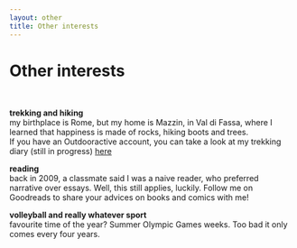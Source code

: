 ```yaml
---
layout: other
title: Other interests
---
```


<h1 class = "pageTitle"> Other interests </h1>
<br>

<b> trekking and hiking </b>  <br>
my birthplace is Rome, but my home is Mazzin, in Val di Fassa,  where I learned that happiness is made of rocks, hiking boots and trees.  
If you have an Outdooractive account, you can take a look at my trekking diary (still in progress) <a href="https://www.outdooractive.com/en/list/previously-completed/236171773/?share=%7Ezslfacyz%244ossqr9d">here</a> 


<b> reading </b> <br>
back in 2009, a classmate said I was a naive reader, who preferred narrative over essays. Well, this still applies, luckily. 
Follow me on Goodreads to share your advices on books and comics with me!


<b> volleyball and really whatever sport </b> <br>
favourite time of the year?  Summer Olympic Games weeks. Too bad it only comes every four years. 
